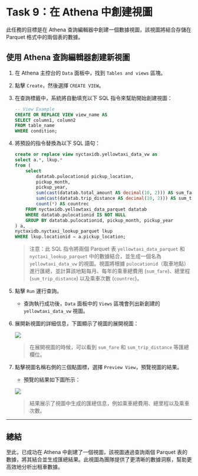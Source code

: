 # Task 9：在 Athena 中創建視圖

此任務的目標是在 Athena 查詢編輯器中創建一個數據視圖，該視圖將結合存儲在 Parquet 格式中的兩個表的數據。

## 使用 Athena 查詢編輯器創建新視圖

1. 在 Athena 主控台的 `Data` 面板中，找到 `Tables and views` 區塊。

2. 點擊 `Create`，然後選擇 `CREATE VIEW`。

3. 在查詢標籤中，系統將自動填充以下 SQL 指令來幫助開始創建視圖：

    ```sql
    -- View Example
    CREATE OR REPLACE VIEW view_name AS
    SELECT column1, column2
    FROM table_name
    WHERE condition;
    ```

4. 將預設的指令替換為以下 SQL 語句：

    ```sql
    create or replace view nyctaxidb.yellowtaxi_data_vw as 
    select a.*, lkup.* 
    from (
        select 
            datatab.pulocationid pickup_location,
            pickup_month,
            pickup_year,
            sum(cast(datatab.total_amount AS decimal(10, 2))) AS sum_fare,
            sum(cast(datatab.trip_distance AS decimal(10, 2))) AS sum_trip_distance,
            count(*) AS countrec
        FROM nyctaxidb.yellowtaxi_data_parquet datatab
        WHERE datatab.pulocationid IS NOT NULL
        GROUP BY datatab.pulocationid, pickup_month, pickup_year
    ) a, 
    nyctaxidb.nyctaxi_lookup_parquet lkup
    WHERE lkup.locationid = a.pickup_location;
    ```

    > 注意：此 SQL 指令將兩個 Parquet 表 `yellowtaxi_data_parquet` 和 `nyctaxi_lookup_parquet` 中的數據結合，並生成一個名為 `yellowtaxi_data_vw` 的視圖。視圖將根據 `pulocationid`（取車地點）進行匯總，並計算該地點每月、每年的乘車總費用 (`sum_fare`)、總里程 (`sum_trip_distance`) 以及乘車次數 (`countrec`)。

5. 點擊 `Run` 運行查詢。

    - 查詢執行成功後，`Data` 面板中的 `Views` 區塊會列出新創建的 `yellowtaxi_data_vw` 視圖。

6. 展開新視圖的詳細信息，下圖顯示了視圖的展開視圖：

    ![](images/task9_view_expanded.png)

    > 在展開視圖的時候，可以看到 `sum_fare` 和 `sum_trip_distance` 等匯總欄位。

7. 點擊視圖名稱右側的三個點圖標，選擇 `Preview View`，預覽視圖的結果。

    - 預覽的結果如下圖所示：

    ![](images/task9_view_preview.png)

    > 結果展示了視圖中生成的匯總信息，例如乘車總費用、總里程以及乘車次數。

---

## 總結

至此，已成功在 Athena 中創建了一個視圖，該視圖通過查詢兩個 Parquet 表的數據，將其結合並生成匯總結果。此視圖為團隊提供了更清晰的數據洞察，幫助更高效地分析出租車數據。
